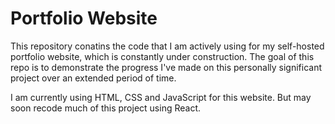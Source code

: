 # Portfolio Website
This repository conatins the code that I am actively using for my self-hosted portfolio website, which is constantly under construction. The goal of this repo is to demonstrate the progress I've made on this personally significant project over an extended period of time.

I am currently using HTML, CSS and JavaScript for this website. But may soon recode much of this project using React.
